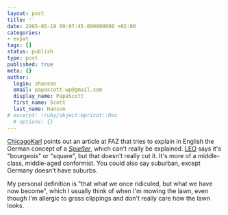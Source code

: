 ```yaml
---
layout: post
title: ''
date: 2005-05-18 09:07:45.000000000 +02:00
categories:
- expat
tags: []
status: publish
type: post
published: true
meta: {}
author:
  login: shanson
  email: papascott-wp@gmail.com
  display_name: PapaScott
  first_name: Scott
  last_name: Hanson
# excerpt: !ruby/object:Hpricot::Doc
  # options: {}
---
```

<p><a title="ChicagoKarl - Spießer" href="http://chicagokarl.de/2005/05/17/spie%c3%9fer">ChicagoKarl</a> points out an article at FAZ that tries to explain in English the German concept of a <a title="Spießer - FAZ.NET - FAZ Weekly" href="http://www.faz.net/s/Rub9E75B460C0744F8695B3E0BE5A30A620/Doc~E56CBCF40E40C4111B907FE54D437615F~ATpl~Ecommon~Scontent.html"><em>Spießer</em></a>, which can't really be explained. <a title="LEO Ergebnisse für 'spießer'" href="http://dict.leo.org/?lp=ende&lang=de&searchLoc=0&cmpType=relaxed&relink=on&sectHdr=on&spellToler=std&search=spie%DFer">LEO</a>  says it's "bourgeois" or "square", but that doesn't really cut it. It's more of a middle-class, middle-aged conformist. You could also say suburban, except Germany doesn't have suburbs. </p>
<p>My personal definition is "that what we once ridiculed, but what we have now become", which I usually think of when I'm mowing the lawn, even though I'm allergic to grass clippings and don't really care how the lawn looks.</p>
